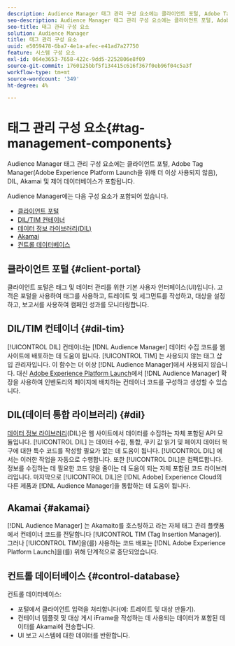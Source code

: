 ```yaml
---
description: Audience Manager 태그 관리 구성 요소에는 클라이언트 포털, Adobe Tag Manager(Adobe Experience Platform Launch을 위해 더 이상 사용되지 않음), DIL, Akamai 및 제어 데이터베이스가 포함됩니다.
seo-description: Audience Manager 태그 관리 구성 요소에는 클라이언트 포털, Adobe Tag Manager(Adobe Experience Platform Launch을 위해 더 이상 사용되지 않음), DIL, Akamai 및 제어 데이터베이스가 포함됩니다.
seo-title: 태그 관리 구성 요소
solution: Audience Manager
title: 태그 관리 구성 요소
uuid: e5059478-6ba7-4e1a-afec-e41ad7a27750
feature: 시스템 구성 요소
exl-id: 064e3653-7658-422c-9dd5-2252806e8f09
source-git-commit: 1760125bbf5f134415c616f367f0eb96f04c5a3f
workflow-type: tm+mt
source-wordcount: '349'
ht-degree: 4%

---
```


# 태그 관리 구성 요소{#tag-management-components}

Audience Manager 태그 관리 구성 요소에는 클라이언트 포털, Adobe Tag Manager(Adobe Experience Platform Launch을 위해 더 이상 사용되지 않음), DIL, Akamai 및 제어 데이터베이스가 포함됩니다.

<!-- 

c_comptag.xml

 -->

Audience Manager에는 다음 구성 요소가 포함되어 있습니다.

* [클라이언트 포털](../../reference/system-components/components-tag-management.md#client-portal)
* [DIL/TIM 컨테이너](../../reference/system-components/components-tag-management.md#dil-tim)
* [데이터 정보 라이브러리(DIL)](../../reference/system-components/components-tag-management.md#dil)
* [Akamai](../../reference/system-components/components-tag-management.md#akamai)
* [컨트롤 데이터베이스](../../reference/system-components/components-tag-management.md#control-database)

## 클라이언트 포털 {#client-portal}

클라이언트 포털은 태그 및 데이터 관리를 위한 기본 사용자 인터페이스(UI)입니다. 고객은 포털을 사용하여 태그를 사용하고, 트레이트 및 세그먼트를 작성하고, 대상을 설정하고, 보고서를 사용하여 캠페인 성과를 모니터링합니다.

## DIL/TIM 컨테이너 {#dil-tim}

[!UICONTROL DIL] 컨테이너는 [!DNL Audience Manager] 데이터 수집 코드를 웹 사이트에 배포하는 데 도움이 됩니다. [!UICONTROL TIM] 는 사용되지 않는 태그 삽입 관리자입니다. 이 함수는 더 이상 [!DNL Audience Manager]에서 사용되지 않습니다. 대신 [Adobe Experience Platform Launch](https://experienceleague.adobe.com/docs/launch/using/extensions-ref/adobe-extension/audience-manager/overview.html)에서 [!DNL Audience Manager] 확장을 사용하여 인벤토리의 페이지에 배치하는 컨테이너 코드를 구성하고 생성할 수 있습니다.

## DIL(데이터 통합 라이브러리) {#dil}

[데이터 정보 라이브러리](../../dil/dil-overview.md)(DIL)은 웹 사이트에서 데이터를 수집하는 자체 포함된 API 모듈입니다. [!UICONTROL DIL] 는 데이터 수집, 통합, 쿠키 값 읽기 및 페이지 데이터 복구에 대한 특수 코드를 작성할 필요가 없는 데 도움이 됩니다. [!UICONTROL DIL] 에서는 이러한 작업을 자동으로 수행합니다. 또한 [!UICONTROL DIL]은 컴팩트합니다. 정보를 수집하는 데 필요한 코드 양을 줄이는 데 도움이 되는 자체 포함된 코드 라이브러리입니다. 마지막으로 [!UICONTROL DIL]은 [!DNL Adobe] Experience Cloud의 다른 제품과 [!DNL Audience Manager]을 통합하는 데 도움이 됩니다.

## Akamai {#akamai}

[!DNL Audience Manager] 는  [](https://www.akamai.com/us/en/about/) Akamaito를 호스팅하고 라는 자체 태그 관리 플랫폼에서 컨테이너 코드를 전달합니다  [!UICONTROL TIM (Tag Insertion Manager)]. 그러나 [!UICONTROL TIM]을(를) 사용하는 코드 배포는 [!DNL Adobe Experience Platform Launch]을(를) 위해 단계적으로 중단되었습니다.

## 컨트롤 데이터베이스 {#control-database}

컨트롤 데이터베이스:

* 포털에서 클라이언트 입력을 처리합니다(예: 트레이트 및 대상 만들기).
* 컨테이너 템플릿 및 대상 게시 iFrame을 작성하는 데 사용되는 데이터가 포함된 데이터를 Akamai에 전송합니다.
* UI 보고 시스템에 대한 데이터를 반환합니다.
